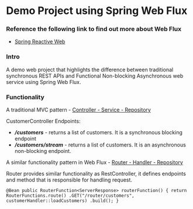 # Demo Project using Spring Web Flux 
### Reference the following link to find out more about Web Flux

* [Spring Reactive Web](https://docs.spring.io/spring-boot/docs/3.0.0/reference/htmlsingle/#web.reactive)

### Intro

A demo web project that highlights the difference
between traditional synchronous REST APIs and Functional
Non-blocking Asynchronous web service using Spring Web Flux.

### Functionality

A traditional MVC pattern - [Controller - Service - Repository]()

CustomerController Endpoints:

* **_/customers_** - returns a list of customers. It is a
  synchronous blocking endpoint
* **_/customers/stream_** - returns a list of customers. It is an
  asynchronous non-blocking endpoint.

A similar functionality pattern in Web Flux - [Router - Handler - Repository]()

Router provides similar functionality as RestController,
it defines endpoints and method that is responsible for handling request.

`@Bean
public RouterFunction<ServerResponse> routerFunction() {
return RouterFunctions.route()
.GET("/router/customers", customerHandler::loadCustomers)
.build();
}
`
